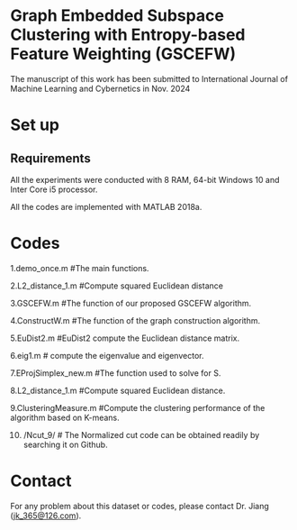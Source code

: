 # Graph Embedded Subspace Clustering with Entropy-based Feature Weighting (GSCEFW)
The manuscript of this work has been submitted to International Journal of Machine Learning and Cybernetics in Nov. 2024

# Set up
## Requirements
All the experiments were conducted with 8 RAM, 64-bit Windows 10 and Inter Core i5 processor. 

All the codes are implemented with MATLAB 2018a. 

# Codes  
1.demo_once.m #The main functions.

2.L2_distance_1.m  #Compute squared Euclidean distance

3.GSCEFW.m #The function of our proposed GSCEFW algorithm.

4.ConstructW.m  #The function of the graph construction algorithm.

5.EuDist2.m #EuDist2 compute the Euclidean distance matrix.

6.eig1.m # compute the eigenvalue and eigenvector.

7.EProjSimplex_new.m #The function used to solve for S.

8.L2_distance_1.m #Compute squared Euclidean distance.

9.ClusteringMeasure.m #Compute the clustering performance of the algorithm based on K-means.

10. /Ncut_9/ # The Normalized cut code can be obtained readily by searching it on Github.

# Contact
For any problem about this dataset or codes, please contact Dr. Jiang (jk_365@126.com).
